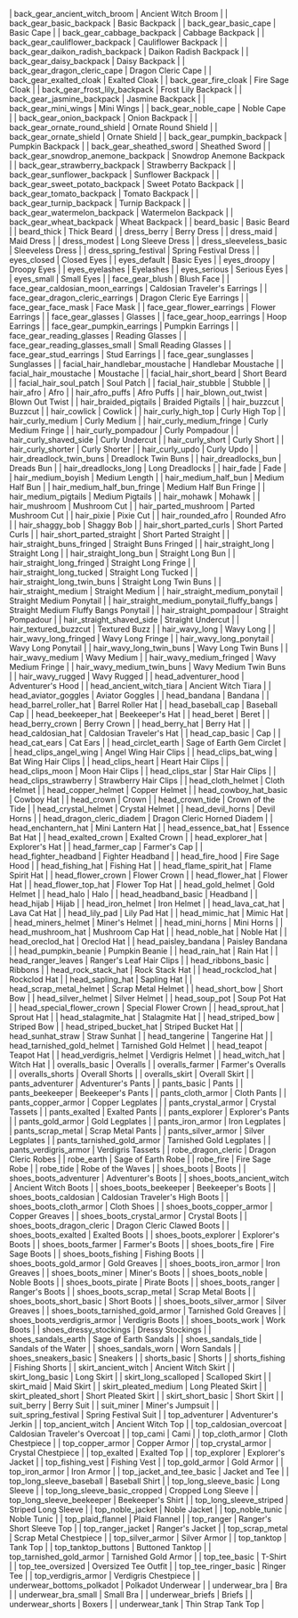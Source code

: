| back_gear_ancient_witch_broom | Ancient Witch Broom |
| back_gear_basic_backpack | Basic Backpack |
| back_gear_basic_cape | Basic Cape |
| back_gear_cabbage_backpack | Cabbage Backpack |
| back_gear_cauliflower_backpack | Cauliflower Backpack |
| back_gear_daikon_radish_backpack | Daikon Radish Backpack |
| back_gear_daisy_backpack | Daisy Backpack |
| back_gear_dragon_cleric_cape | Dragon Cleric Cape |
| back_gear_exalted_cloak | Exalted Cloak |
| back_gear_fire_cloak | Fire Sage Cloak |
| back_gear_frost_lily_backpack | Frost Lily Backpack |
| back_gear_jasmine_backpack | Jasmine Backpack |
| back_gear_mini_wings | Mini Wings |
| back_gear_noble_cape | Noble Cape |
| back_gear_onion_backpack | Onion Backpack |
| back_gear_ornate_round_shield | Ornate Round Shield |
| back_gear_ornate_shield | Ornate Shield |
| back_gear_pumpkin_backpack | Pumpkin Backpack |
| back_gear_sheathed_sword | Sheathed Sword |
| back_gear_snowdrop_anemone_backpack | Snowdrop Anemone Backpack |
| back_gear_strawberry_backpack | Strawberry Backpack |
| back_gear_sunflower_backpack | Sunflower Backpack |
| back_gear_sweet_potato_backpack | Sweet Potato Backpack |
| back_gear_tomato_backpack | Tomato Backpack |
| back_gear_turnip_backpack | Turnip Backpack |
| back_gear_watermelon_backpack | Watermelon Backpack |
| back_gear_wheat_backpack | Wheat Backpack |
| beard_basic | Basic Beard |
| beard_thick | Thick Beard |
| dress_berry | Berry Dress |
| dress_maid | Maid Dress |
| dress_modest | Long Sleeve Dress |
| dress_sleeveless_basic | Sleeveless Dress |
| dress_spring_festival | Spring Festival Dress |
| eyes_closed | Closed Eyes |
| eyes_default | Basic Eyes |
| eyes_droopy | Droopy Eyes |
| eyes_eyelashes | Eyelashes |
| eyes_serious | Serious Eyes |
| eyes_small | Small Eyes |
| face_gear_blush | Blush Face |
| face_gear_caldosian_moon_earrings | Caldosian Traveler's Earrings |
| face_gear_dragon_cleric_earrings | Dragon Cleric Eye Earrings |
| face_gear_face_mask | Face Mask |
| face_gear_flower_earrings | Flower Earrings |
| face_gear_glasses | Glasses |
| face_gear_hoop_earrings | Hoop Earrings |
| face_gear_pumpkin_earrings | Pumpkin Earrings |
| face_gear_reading_glasses | Reading Glasses |
| face_gear_reading_glasses_small | Small Reading Glasses |
| face_gear_stud_earrings | Stud Earrings |
| face_gear_sunglasses | Sunglasses |
| facial_hair_handlebar_moustache | Handlebar Moustache |
| facial_hair_moustache | Moustache |
| facial_hair_short_beard | Short Beard |
| facial_hair_soul_patch | Soul Patch |
| facial_hair_stubble | Stubble |
| hair_afro | Afro |
| hair_afro_puffs | Afro Puffs |
| hair_blown_out_twist | Blown Out Twist |
| hair_braided_pigtails | Braided Pigtails |
| hair_buzzcut | Buzzcut |
| hair_cowlick | Cowlick |
| hair_curly_high_top | Curly High Top |
| hair_curly_medium | Curly Medium |
| hair_curly_medium_fringe | Curly Medium Fringe |
| hair_curly_pompadour | Curly Pompadour |
| hair_curly_shaved_side | Curly Undercut |
| hair_curly_short | Curly Short |
| hair_curly_shorter | Curly Shorter |
| hair_curly_updo | Curly Updo |
| hair_dreadlock_twin_buns | Dreadlock Twin Buns |
| hair_dreadlocks_bun | Dreads Bun |
| hair_dreadlocks_long | Long Dreadlocks |
| hair_fade | Fade |
| hair_medium_boyish | Medium Length |
| hair_medium_half_bun | Medium Half Bun |
| hair_medium_half_bun_fringe | Medium Half Bun Fringe |
| hair_medium_pigtails | Medium Pigtails |
| hair_mohawk | Mohawk |
| hair_mushroom | Mushroom Cut |
| hair_parted_mushroom | Parted Mushroom Cut |
| hair_pixie | Pixie Cut |
| hair_rounded_afro | Rounded Afro |
| hair_shaggy_bob | Shaggy Bob |
| hair_short_parted_curls | Short Parted Curls |
| hair_short_parted_straight | Short Parted Straight |
| hair_straight_buns_fringed | Straight Buns Fringed |
| hair_straight_long | Straight Long |
| hair_straight_long_bun | Straight Long Bun |
| hair_straight_long_fringed | Straight Long Fringe |
| hair_straight_long_tucked | Straight Long Tucked |
| hair_straight_long_twin_buns | Straight Long Twin Buns |
| hair_straight_medium | Straight Medium |
| hair_straight_medium_ponytail | Straight Medium Ponytail |
| hair_straight_medium_ponytail_fluffy_bangs | Straight Medium Fluffy Bangs Ponytail |
| hair_straight_pompadour | Straight Pompadour |
| hair_straight_shaved_side | Straight Undercut |
| hair_textured_buzzcut | Textured Buzz |
| hair_wavy_long | Wavy Long |
| hair_wavy_long_fringed | Wavy Long Fringe |
| hair_wavy_long_ponytail | Wavy Long Ponytail |
| hair_wavy_long_twin_buns | Wavy Long Twin Buns |
| hair_wavy_medium | Wavy Medium |
| hair_wavy_medium_fringed | Wavy Medium Fringe |
| hair_wavy_medium_twin_buns | Wavy Medium Twin Buns |
| hair_wavy_rugged | Wavy Rugged |
| head_adventurer_hood | Adventurer's Hood |
| head_ancient_witch_tiara | Ancient Witch Tiara |
| head_aviator_goggles | Aviator Goggles |
| head_bandana | Bandana |
| head_barrel_roller_hat | Barrel Roller Hat |
| head_baseball_cap | Baseball Cap |
| head_beekeeper_hat | Beekeeper's Hat |
| head_beret | Beret |
| head_berry_crown | Berry Crown |
| head_berry_hat | Berry Hat |
| head_caldosian_hat | Caldosian Traveler's Hat |
| head_cap_basic | Cap |
| head_cat_ears | Cat Ears |
| head_circlet_earth | Sage of Earth Gem Circlet |
| head_clips_angel_wing | Angel Wing Hair Clips |
| head_clips_bat_wing | Bat Wing Hair Clips |
| head_clips_heart | Heart Hair Clips |
| head_clips_moon | Moon Hair Clips |
| head_clips_star | Star Hair Clips |
| head_clips_strawberry | Strawberry Hair Clips |
| head_cloth_helmet | Cloth Helmet |
| head_copper_helmet | Copper Helmet |
| head_cowboy_hat_basic | Cowboy Hat |
| head_crown | Crown |
| head_crown_tide | Crown of the Tide |
| head_crystal_helmet | Crystal Helmet |
| head_devil_horns | Devil Horns |
| head_dragon_cleric_diadem | Dragon Cleric Horned Diadem |
| head_enchantern_hat | Mini Lantern Hat |
| head_essence_bat_hat | Essence Bat Hat |
| head_exalted_crown | Exalted Crown |
| head_explorer_hat | Explorer's Hat |
| head_farmer_cap | Farmer's Cap |
| head_fighter_headband | Fighter Headband |
| head_fire_hood | Fire Sage Hood |
| head_fishing_hat | Fishing Hat |
| head_flame_spirit_hat | Flame Spirit Hat |
| head_flower_crown | Flower Crown |
| head_flower_hat | Flower Hat |
| head_flower_top_hat | Flower Top Hat |
| head_gold_helmet | Gold Helmet |
| head_halo | Halo |
| head_headband_basic | Headband |
| head_hijab | Hijab |
| head_iron_helmet | Iron Helmet |
| head_lava_cat_hat | Lava Cat Hat |
| head_lily_pad | Lily Pad Hat |
| head_mimic_hat | Mimic Hat |
| head_miners_helmet | Miner's Helmet |
| head_mini_horns | Mini Horns |
| head_mushroom_hat | Mushroom Cap Hat |
| head_noble_hat | Noble Hat |
| head_oreclod_hat | Oreclod Hat |
| head_paisley_bandana | Paisley Bandana |
| head_pumpkin_beanie | Pumpkin Beanie |
| head_rain_hat | Rain Hat |
| head_ranger_leaves | Ranger's Leaf Hair Clips |
| head_ribbons_basic | Ribbons |
| head_rock_stack_hat | Rock Stack Hat |
| head_rockclod_hat | Rockclod Hat |
| head_sapling_hat | Sapling Hat |
| head_scrap_metal_helmet | Scrap Metal Helmet |
| head_short_bow | Short Bow |
| head_silver_helmet | Silver Helmet |
| head_soup_pot | Soup Pot Hat |
| head_special_flower_crown | Special Flower Crown |
| head_sprout_hat | Sprout Hat |
| head_stalagmite_hat | Stalagmite Hat |
| head_striped_bow | Striped Bow |
| head_striped_bucket_hat | Striped Bucket Hat |
| head_sunhat_straw | Straw Sunhat |
| head_tangerine | Tangerine Hat |
| head_tarnished_gold_helmet | Tarnished Gold Helmet |
| head_teapot | Teapot Hat |
| head_verdigris_helmet | Verdigris Helmet |
| head_witch_hat | Witch Hat |
| overalls_basic | Overalls |
| overalls_farmer | Farmer's Overalls |
| overalls_shorts | Overall Shorts |
| overalls_skirt | Overall Skirt |
| pants_adventurer | Adventurer's Pants |
| pants_basic | Pants |
| pants_beekeeper | Beekeeper's Pants |
| pants_cloth_armor | Cloth Pants |
| pants_copper_armor | Copper Legplates |
| pants_crystal_armor | Crystal Tassets |
| pants_exalted | Exalted Pants |
| pants_explorer | Explorer's Pants |
| pants_gold_armor | Gold Legplates |
| pants_iron_armor | Iron Legplates |
| pants_scrap_metal | Scrap Metal Pants |
| pants_silver_armor | Silver Legplates |
| pants_tarnished_gold_armor | Tarnished Gold Legplates |
| pants_verdigris_armor | Verdigris Tassets |
| robe_dragon_cleric | Dragon Cleric Robes |
| robe_earth | Sage of Earth Robe |
| robe_fire | Fire Sage Robe |
| robe_tide | Robe of the Waves |
| shoes_boots | Boots |
| shoes_boots_adventurer | Adventurer's Boots |
| shoes_boots_ancient_witch | Ancient Witch Boots |
| shoes_boots_beekeeper | Beekeeper's Boots |
| shoes_boots_caldosian | Caldosian Traveler's High Boots |
| shoes_boots_cloth_armor | Cloth Shoes |
| shoes_boots_copper_armor | Copper Greaves |
| shoes_boots_crystal_armor | Crystal Boots |
| shoes_boots_dragon_cleric | Dragon Cleric Clawed Boots |
| shoes_boots_exalted | Exalted Boots |
| shoes_boots_explorer | Explorer's Boots |
| shoes_boots_farmer | Farmer's Boots |
| shoes_boots_fire | Fire Sage Boots |
| shoes_boots_fishing | Fishing Boots |
| shoes_boots_gold_armor | Gold Greaves |
| shoes_boots_iron_armor | Iron Greaves |
| shoes_boots_miner | Miner's Boots |
| shoes_boots_noble | Noble Boots |
| shoes_boots_pirate | Pirate Boots |
| shoes_boots_ranger | Ranger's Boots |
| shoes_boots_scrap_metal | Scrap Metal Boots |
| shoes_boots_short_basic | Short Boots |
| shoes_boots_silver_armor | Silver Greaves |
| shoes_boots_tarnished_gold_armor | Tarnished Gold Greaves |
| shoes_boots_verdigris_armor | Verdigris Boots |
| shoes_boots_work | Work Boots |
| shoes_dressy_stockings | Dressy Stockings |
| shoes_sandals_earth | Sage of Earth Sandals |
| shoes_sandals_tide | Sandals of the Water |
| shoes_sandals_worn | Worn Sandals |
| shoes_sneakers_basic | Sneakers |
| shorts_basic | Shorts |
| shorts_fishing | Fishing Shorts |
| skirt_ancient_witch | Ancient Witch Skirt |
| skirt_long_basic | Long Skirt |
| skirt_long_scalloped | Scalloped Skirt |
| skirt_maid | Maid Skirt |
| skirt_pleated_medium | Long Pleated Skirt |
| skirt_pleated_short | Short Pleated Skirt |
| skirt_short_basic | Short Skirt |
| suit_berry | Berry Suit |
| suit_miner | Miner's Jumpsuit |
| suit_spring_festival | Spring Festival Suit |
| top_adventurer | Adventurer's Jerkin |
| top_ancient_witch | Ancient Witch Top |
| top_caldosian_overcoat | Caldosian Traveler's Overcoat |
| top_cami | Cami |
| top_cloth_armor | Cloth Chestpiece |
| top_copper_armor | Copper Armor |
| top_crystal_armor | Crystal Chestpiece |
| top_exalted | Exalted Top |
| top_explorer | Explorer's Jacket |
| top_fishing_vest | Fishing Vest |
| top_gold_armor | Gold Armor |
| top_iron_armor | Iron Armor |
| top_jacket_and_tee_basic | Jacket and Tee |
| top_long_sleeve_baseball | Baseball Shirt |
| top_long_sleeve_basic | Long Sleeve |
| top_long_sleeve_basic_cropped | Cropped Long Sleeve |
| top_long_sleeve_beekeeper | Beekeeper's Shirt |
| top_long_sleeve_striped | Striped Long Sleeve |
| top_noble_jacket | Noble Jacket |
| top_noble_tunic | Noble Tunic |
| top_plaid_flannel | Plaid Flannel |
| top_ranger | Ranger's Short Sleeve Top |
| top_ranger_jacket | Ranger's Jacket |
| top_scrap_metal | Scrap Metal Chestpiece |
| top_silver_armor | Silver Armor |
| top_tanktop | Tank Top |
| top_tanktop_buttons | Buttoned Tanktop |
| top_tarnished_gold_armor | Tarnished Gold Armor |
| top_tee_basic | T-Shirt |
| top_tee_oversized | Oversized Tee Outfit |
| top_tee_ringer_basic | Ringer Tee |
| top_verdigris_armor | Verdigris Chestpiece |
| underwear_bottoms_polkadot | Polkadot Underwear |
| underwear_bra | Bra |
| underwear_bra_small | Small Bra |
| underwear_briefs | Briefs |
| underwear_shorts | Boxers |
| underwear_tank | Thin Strap Tank Top |
